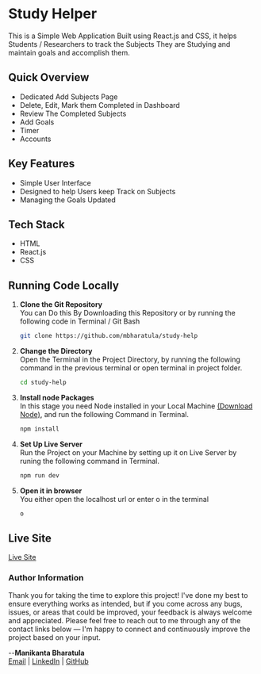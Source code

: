 # Study Helper
This is a Simple Web Application Built using React.js and CSS, it helps Students / Researchers to track the Subjects They are Studying and maintain goals and accomplish them.

## Quick Overview
 - Dedicated Add Subjects Page
 - Delete, Edit, Mark them Completed in Dashboard
 - Review The Completed Subjects
 - Add Goals 
 - Timer 
 - Accounts 

 ## Key Features
  - Simple User Interface
  - Designed to help Users keep Track on Subjects
  - Managing the Goals Updated

## Tech Stack
 - HTML
 - React.js
 - CSS

## Running Code Locally
1. **Clone the Git Repository**<br/>
    You can Do this By Downloading this Repository or by running the following code in Terminal / Git Bash
    ```bash
    git clone https://github.com/mbharatula/study-help
    ```
2. **Change the Directory**<br/>
    Open the Terminal in the Project Directory, by running the following command in the previous terminal or open terminal in project folder. 
    ```bash
    cd study-help
    ```
3. **Install node Packages**<br/>
    In this stage you need Node installed in your Local Machine [(Download Node)](https://nodejs.org/en/download), and run the following Command in Terminal.
    ```bash
    npm install
    ```
4. **Set Up Live Server**<br/>
    Run the Project on your Machine by setting up it on Live Server by runing the following command in Terminal.
    ```bash
    npm run dev
    ```
5. **Open it in browser**<br/>
    You either open the localhost url or enter o in the terminal
    ```bash
    o
    ```


## Live Site
  [Live Site](https://studytracker-mbharatula.netlify.app/)

  
### Author Information
Thank you for taking the time to explore this project! I've done my best to ensure everything works as intended, but if you come across any bugs, issues, or areas that could be improved, your feedback is always welcome and appreciated.
Please feel free to reach out to me through any of the contact links below — I'm happy to connect and continuously improve the project based on your input.

 --**Manikanta Bharatula**<br/>
 [Email](mailto:bharatulamanikantadevan@gmail.com) | [LinkedIn](https://www.linkedin.com/in/manikanta-bharatula) | [GitHub](https://github.com/mbharatula)
